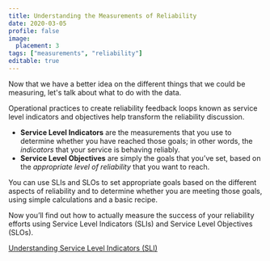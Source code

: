 ```yaml
---
title: Understanding the Measurements of Reliability
date: 2020-03-05
profile: false
image:
  placement: 3
tags: ["measurements", "reliability"]
editable: true
---
```


Now that we have a better idea on the different things that we could be measuring, let's talk about what to do with the data.

Operational practices to create reliability feedback loops known as service level indicators and objectives help transform the reliability discussion.

-   **Service Level Indicators** are the measurements that you use to determine
    whether you have reached those goals; in other words, the *indicators* that
    your service is behaving reliably.
-   **Service Level Objectives** are simply the goals that you’ve set, based on
    the *appropriate level of reliability* that you want to reach.

You can use SLIs and SLOs to set appropriate goals based on the different aspects of reliability and to determine whether you are meeting those goals, using simple calculations and a basic recipe.

Now you’ll find out how to actually measure the success of your reliability efforts using Service Level Indicators (SLIs) and Service Level Objectives (SLOs).

[Understanding Service Level Indicators (SLI)](/post/understanding-service-level-indicators/)
